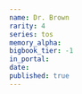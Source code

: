 ```yaml
---
name: Dr. Brown
rarity: 4
series: tos
memory_alpha:
bigbook_tier: -1
in_portal:
date:
published: true
---
```



